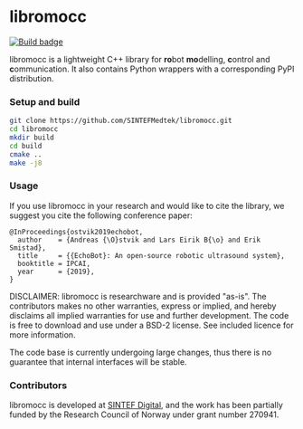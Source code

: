 libromocc
=========

[![Build badge](https://github.com/SINTEFMedtek/libromocc/workflows/cmake_build.yml/badge.svg?branch=master&event=push)](https://github.com/SINTEFMedtek/libromocc/actions)

libromocc is a lightweight C++ library for **ro**bot **mo**delling, **c**ontrol and **c**ommunication. It
also contains Python wrappers with a corresponding PyPI distribution.

### Setup and build

```bash
git clone https://github.com/SINTEFMedtek/libromocc.git
cd libromocc
mkdir build
cd build
cmake ..
make -j8
```

### Usage

If you use libromocc in your research and would like to cite the library, we suggest you cite the following conference paper:

```
@InProceedings{ostvik2019echobot,
  author    = {Andreas {\O}stvik and Lars Eirik B{\o} and Erik Smistad},
  title     = {{EchoBot}: An open-source robotic ultrasound system},
  booktitle = IPCAI,
  year      = {2019},
}
```

DISCLAIMER: libromocc is researchware and is provided "as-is". The contributors makes no other warranties, express or 
implied, and hereby disclaims all implied warranties for use and further development. The code is free to download and 
use under a BSD-2 license. See included licence for more information.

The code base is currently undergoing large changes, thus there is no guarantee that internal interfaces will be stable.


### Contributors

libromocc is developed at [SINTEF Digital](http://www.sintef.no), and the work has been partially funded by the Research Council of Norway under grant number 270941.
